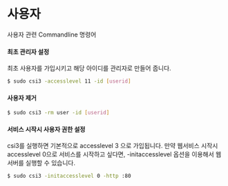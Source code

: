 # 사용자

사용자 관련 Commandline 명령어

#### 최초 관리자 설정
최초 사용자를 가입시키고 해당 아이디를 관리자로 만들어 줍니다.

```bash
$ sudo csi3 -accesslevel 11 -id [userid]
```

#### 사용자 제거

```bash
$ sudo csi3 -rm user -id [userid]
```

#### 서비스 시작시 사용자 권한 설정
csi3를 실행하면 기본적으로 accesslevel 3 으로 가입됩니다.
만약 웹서비스 시작시 accesslevel 0으로 서비스를 시작하고 싶다면, -initaccesslevel 옵션을 이용해서 웹서버를 실행할 수 있습니다.

```bash
$ sudo csi3 -initaccesslevel 0 -http :80
```